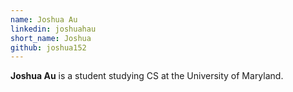 ```yaml
---
name: Joshua Au
linkedin: joshuahau
short_name: Joshua
github: joshua152
---
```


**Joshua Au** is a student studying CS at the University of Maryland.
